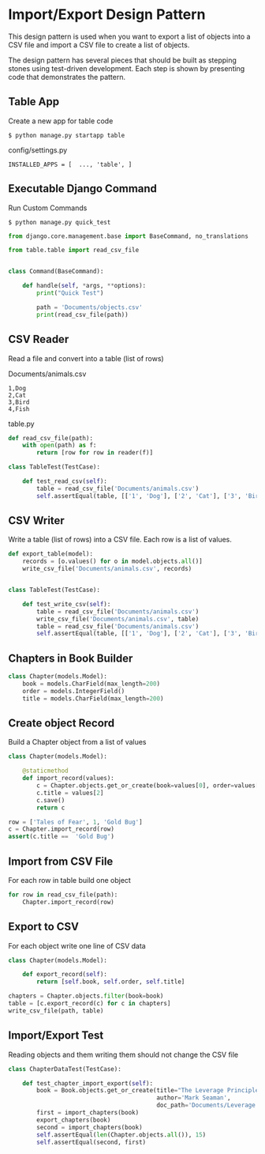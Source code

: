 # Import/Export Design Pattern

This design pattern is used when you want to export a list of objects into a CSV file and import a CSV 
file to create a list of objects.


The design pattern has several pieces that should be built as stepping stones using test-driven development.
Each step is shown by presenting code that demonstrates the pattern.


## Table App

Create a new app for table code

    $ python manage.py startapp table

config/settings.py

    INSTALLED_APPS = [  ..., 'table', ]



## Executable Django Command

Run Custom Commands

    $ python manage.py quick_test

```python
from django.core.management.base import BaseCommand, no_translations

from table.table import read_csv_file


class Command(BaseCommand):

    def handle(self, *args, **options):
        print("Quick Test")

        path = 'Documents/objects.csv'
        print(read_csv_file(path))
```


## CSV Reader
Read a file and convert into a table (list of rows)

Documents/animals.csv

```csv
1,Dog
2,Cat
3,Bird
4,Fish
```

table.py

```python
def read_csv_file(path):
    with open(path) as f:
        return [row for row in reader(f)]

class TableTest(TestCase):

    def test_read_csv(self):
        table = read_csv_file('Documents/animals.csv')
        self.assertEqual(table, [['1', 'Dog'], ['2', 'Cat'], ['3', 'Bird'], ['4', 'Fish']])
```



## CSV Writer
Write a table (list of rows) into a CSV file.   Each row is a list
of values.

```python
def export_table(model):
    records = [o.values() for o in model.objects.all()]
    write_csv_file('Documents/animals.csv', records)


class TableTest(TestCase):

    def test_write_csv(self):
        table = read_csv_file('Documents/animals.csv')
        write_csv_file('Documents/animals.csv', table)
        table = read_csv_file('Documents/animals.csv')
        self.assertEqual(table, [['1', 'Dog'], ['2', 'Cat'], ['3', 'Bird'], ['4', 'Fish']])
```


## Chapters in Book Builder

```python
class Chapter(models.Model):
    book = models.CharField(max_length=200)
    order = models.IntegerField()
    title = models.CharField(max_length=200)
```


## Create object Record

Build a Chapter object from a list of values

```python
class Chapter(models.Model):

    @staticmethod
    def import_record(values):
        c = Chapter.objects.get_or_create(book=values[0], order=values[1])[0]
        c.title = values[2]
        c.save()
        return c

row = ['Tales of Fear', 1, 'Gold Bug']
c = Chapter.import_record(row)
assert(c.title ==  'Gold Bug')
```



## Import from CSV File

For each row in table build one object

```python
for row in read_csv_file(path):
    Chapter.import_record(row)
```


## Export to CSV

For each object write one line of CSV data

```python
class Chapter(models.Model):

    def export_record(self):
        return [self.book, self.order, self.title]

chapters = Chapter.objects.filter(book=book)
table = [c.export_record(c) for c in chapters]
write_csv_file(path, table)
```



## Import/Export Test

Reading objects and them writing them should not change the CSV file

```python
class ChapterDataTest(TestCase):

    def test_chapter_import_export(self):
        book = Book.objects.get_or_create(title="The Leverage Principle", 
                                          author='Mark Seaman', 
                                          doc_path='Documents/Leverage')[0]
        first = import_chapters(book)
        export_chapters(book)
        second = import_chapters(book)
        self.assertEqual(len(Chapter.objects.all()), 15)
        self.assertEqual(second, first)
```


